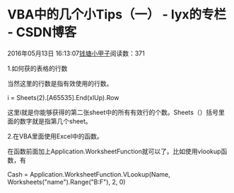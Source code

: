 # VBA中的几个小Tips（一） - lyx的专栏 - CSDN博客





2016年05月13日 16:13:07[钱塘小甲子](https://me.csdn.net/qtlyx)阅读数：371








1.如何获的表格的行数

当然这里的行数是指有效使用的行数。

i = Sheets(2).[A65535].End(xlUp).Row

这里i就是你能够获得的第二张sheet中的所有有效行的个数。Sheets（）括号里面的数字就是指第几个sheet。

2.在VBA里面使用Excel中的函数。

在函数前面加上Application.WorksheetFunction就可以了。比如使用vlookup函数，有


Cash = Application.WorksheetFunction.VLookup(Name, Worksheets("name").Range("B:F"), 2, 0)




